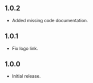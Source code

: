 ## 1.0.2
* Added missing code documentation.

## 1.0.1
* Fix logo link.

## 1.0.0
* Initial release.
